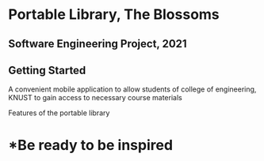 # Portable Library, The Blossoms

## Software Engineering Project, 2021

## Getting Started

A convenient mobile application to allow students of college of engineering, KNUST to gain access to necessary course materials


Features of the portable library
# *Be ready to be inspired
